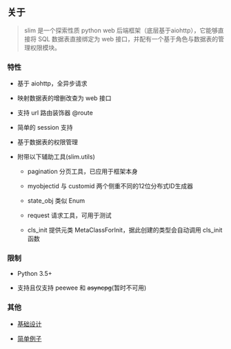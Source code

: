 
## 关于

> slim 是一个探索性质 python web 后端框架（底层基于aiohttp），它能够直接将 SQL 数据表直接绑定为 web 接口，并配有一个基于角色与数据表的管理权限模块。


### 特性

* 基于 aiohttp，全异步请求

* 映射数据表的增删改查为 web 接口

* 支持 url 路由装饰器 @route

* 简单的 session 支持

* 基于数据表的权限管理

* 附带以下辅助工具(slim.utils)

    * pagination 分页工具，已应用于框架本身
    
    * myobjectid 与 customid 两个侧重不同的12位分布式ID生成器

    * state_obj 类似 Enum

    * request 请求工具，可用于测试
    
    * cls_init 提供元类 MetaClassForInit，据此创建的类型会自动调用 cls_init 函数


### 限制

* Python 3.5+

* 支持且仅支持 peewee 和 ~~asyncpg~~(暂时不可用)

### 其他

* [基础设计](quickstart/design.md)

* [简单例子](quickstart/helloworld.md)
